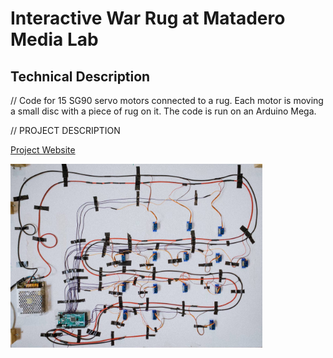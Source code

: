 # Interactive War Rug at Matadero Media Lab

## Technical Description
// Code for 15 SG90 servo motors connected to a rug. Each motor is moving a small disc with a piece of rug on it. The code is run on an Arduino Mega.

// PROJECT DESCRIPTION
 
[Project Website]()
 
<img src="./documentation/cables_setup_arduino.jpg" width="80%">
